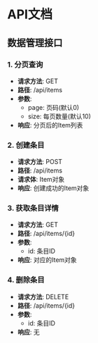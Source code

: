 # API文档

## 数据管理接口

### 1. 分页查询
- **请求方法**: GET
- **路径**: /api/items
- **参数**:
  - page: 页码(默认0)
  - size: 每页数量(默认10)
- **响应**: 分页后的Item列表

### 2. 创建条目
- **请求方法**: POST
- **路径**: /api/items
- **请求体**: Item对象
- **响应**: 创建成功的Item对象

### 3. 获取条目详情
- **请求方法**: GET
- **路径**: /api/items/{id}
- **参数**:
  - id: 条目ID
- **响应**: 对应的Item对象

### 4. 删除条目
- **请求方法**: DELETE
- **路径**: /api/items/{id}
- **参数**:
  - id: 条目ID
- **响应**: 无